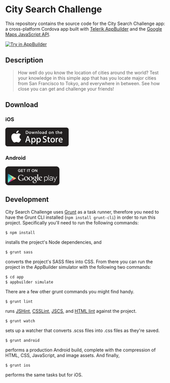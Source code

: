 # City Search Challenge

This repository contains the source code for the City Search Challenge app: a cross-platform Cordova app built with [Telerik AppBuilder](http://www.telerik.com/appbuilder) and the [Google Maps JavaScript API](https://developers.google.com/maps/documentation/javascript/).

<a href="https://platform.telerik.com/#appbuilder/clone/https%3A%2F%2Fgithub.com%2Ftjvantoll%2Fcity-search-challenge.git" target="_blank"><img src="http://docs.telerik.com/platform/appbuilder/sample-apps/images/try-in-appbuilder.png" alt="Try in AppBuilder" title="Try in AppBuilder" /></a>

## Description

> How well do you know the location of cities around the world? Test your knowledge in this simple app that has you locate major cities from San Francisco to Tokyo, and everywhere in between. See how close you can get and challenge your friends!

## Download

### iOS

<a href="https://itunes.apple.com/us/app/city-search-geography-challenge/id954908040?mt=8">
	<img src="assets/App-Store-Icons/ios-app-store.png" style="height: 59px;">
</a>

### Android

<a href="https://play.google.com/store/apps/details?id=com.tjvantoll.citysearch&hl=en">
	<img src="assets/App-Store-Icons/google-play.png" style="height: 59px;">
</a>

## Development

City Search Challenge uses [Grunt](http://gruntjs.com/) as a task runner, therefore you need to have the Grunt CLI installed (`npm install grunt-cli`) in order to run this project. Specifically you'll need to run the following commands:


```
$ npm install
```

installs the project's Node dependencies, and

```
$ grunt sass
```

converts the project's SASS files into CSS. From there you can run the project in the AppBuilder simulator with the following two commands:

```
$ cd app
$ appbuilder simulate
```

There are a few other grunt commands you might find handy.

```
$ grunt lint
```

runs [JSHint](http://jshint.com/), [CSSLint](http://csslint.net/), [JSCS](https://www.npmjs.com/package/jscs), and [HTML lint](https://github.com/jzaefferer/grunt-html) against the project.

```
$ grunt watch
```

sets up a watcher that converts .scss files into .css files as they're saved.

```
$ grunt android
```

performs a production Android build, complete with the compression of HTML, CSS, JavaScript, and image assets. And finally,

```
$ grunt ios
```

performs the same tasks but for iOS.
